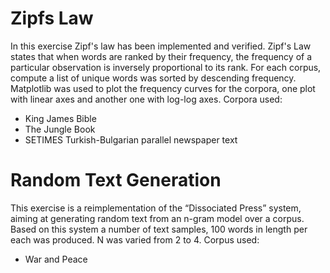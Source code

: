 # Zipfs Law 

In this exercise Zipf's law has been implemented and verified. Zipf's Law states that when words are ranked by their frequency, the 
frequency of a particular observation is inversely proportional to its rank. For each corpus, compute a list of unique words was sorted by descending frequency. Matplotlib was used to plot the frequency curves for the corpora, one plot with linear axes and another one with log-log axes. Corpora used:

- King James Bible 
- The Jungle Book 
- SETIMES Turkish-Bulgarian parallel newspaper text


# Random Text Generation

This exercise is a reimplementation of the “Dissociated Press” system, aiming at generating random text from an n-gram model over a corpus.
Based on this system a number of text samples, 100 words in length per each was produced. N was varied from 2 to 4. Corpus used:

- War and Peace
